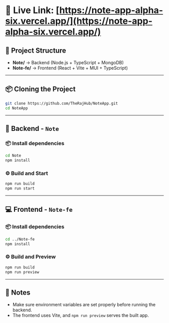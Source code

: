 # 📌 Live Link: [https://note-app-alpha-six.vercel.app/](https://note-app-alpha-six.vercel.app/)

## 📝 Project Structure

- **Note/** → Backend (Node.js + TypeScript + MongoDB)
- **Note-fe/** → Frontend (React + Vite + MUI + TypeScript)

---

## 📦 Cloning the Project

```bash
git clone https://github.com/TheRajHub/NoteApp.git
cd NoteApp
```

---

## 🚀 Backend - `Note`

### 📦 Install dependencies

```bash
cd Note
npm install
```

### ⚙️ Build and Start

```bash
npm run build
npm run start
```

---

## 💻 Frontend - `Note-fe`

### 📦 Install dependencies

```bash
cd ../Note-fe
npm install
```

### ⚙️ Build and Preview

```bash
npm run build
npm run preview
```

---

## 📎 Notes

- Make sure environment variables are set properly before running the backend.
- The frontend uses Vite, and `npm run preview` serves the built app.
